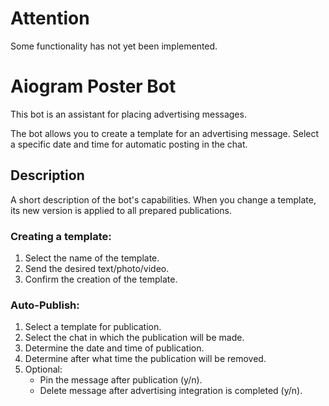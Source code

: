 # Attention
Some functionality has not yet been implemented.

# Aiogram Poster Bot

This bot is an assistant for placing advertising messages.

The bot allows you to create a template for an advertising message. Select a specific date and time for automatic posting in the chat.

## Description

A short description of the bot's capabilities.
When you change a template, its new version is applied to all prepared publications.

### Creating a template:
1. Select the name of the template.
2. Send the desired text/photo/video.
3. Confirm the creation of the template.

### Auto-Publish:
1. Select a template for publication.
2. Select the chat in which the publication will be made.
3. Determine the date and time of publication.
4. Determine after what time the publication will be removed.
5. Optional:
    - Pin the message after publication (y/n).
    - Delete message after advertising integration is completed (y/n).
